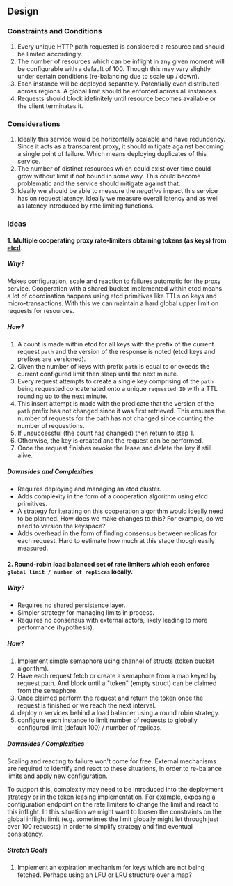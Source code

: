 Design
------

### Constraints and Conditions

1. Every unique HTTP path requested is considered a resource and should be limited accordingly.
2. The number of resources which can be inflight in any given moment will be configurable with a default of 100. Though this may vary slightly under certain conditions (re-balancing due to scale up / down).
3. Each instance will be deployed separately. Potentially even distributed across regions. A global limit should be enforced across all instances.
4. Requests should block idefinitely until resource becomes available or the client terminates it.

### Considerations

1. Ideally this service would be horizontally scalable and have redundency. Since it acts as a transparent proxy, it should mitigate against becoming a single point of failure.  Which means deploying duplicates of this service.
2. The number of distinct resources which could exist over time could grow without limit if not bound in some way. This could become problematic and the service should mitigate against that.
3. Ideally we should be able to measure the _negative_ impact this service has on request latency. Ideally we measure overall latency and as well as latency introduced by rate limiting functions.

### Ideas

#### 1. Multiple cooperating proxy rate-limiters obtaining tokens (as keys) from [etcd](https://github.com/etcd-io/etcd).

##### Why?

Makes configuration, scale and reaction to failures automatic for the proxy service. Cooperation with a shared bucket implemented within etcd means a lot of coordination happens using etcd primitives like TTLs on keys and micro-transactions. With this we can maintain a hard global upper limit on requests for resources.

##### How?

1. A count is made within etcd for all keys with the prefix of the current request `path` and the version of the response is noted (etcd keys and prefixes are versioned).
2. Given the number of keys with prefix `path` is equal to or exeeds the current configured limit then sleep until the next minute.
3. Every request attempts to create a single key comprising of the `path` being requested concatenated onto a unique `requested ID` with a TTL rounding up to the next minute.
4. This insert attempt is made with the predicate that the version of the `path` prefix has not changed since it was first retrieved. This ensures the number of requests for the path has not changed since counting the number of requestions.
5. If unsuccessful (the count has changed) then return to step 1.
6. Otherwise, the key is created and the request can be performed.
7. Once the request finishes revoke the lease and delete the key if still alive.

##### Downsides and Complexities

- Requires deploying and managing an etcd cluster.
- Adds complexity in the form of a cooperation algorithm using etcd primitives.
- A strategy for iterating on this cooperation algorithm would ideally need to be planned. How does we make changes to this? For example, do we need to version the keyspace?
- Adds overhead in the form of finding consensus between replicas for each request. Hard to estimate how much at this stage though easily measured.

#### 2. Round-robin load balanced set of rate limiters which each enforce `global limit / number of replicas` locally.

##### Why?

- Requires no shared persistence layer.
- Simpler strategy for managing limits in process.
- Requires no consensus with external actors, likely leading to more performance (hypothesis).

##### How?

1. Implement simple semaphore using channel of structs (token bucket algorithm).
2. Have each request fetch or create a semaphore from a map keyed by request path. And block until a "token" (empty struct) can be claimed from the semaphore.
3. Once claimed perform the request and return the token once the request is finished or we reach the next interval.
4. deploy n services behind a load balancer using a round robin strategy.
5. configure each instance to limit number of requests to globally configured limit (default 100) / number of replicas.

##### Downsides / Complexities

Scaling and reacting to failure won't come for free. External mechanisms are required to identify and react to these situations, in order to re-balance limits and apply new configuration.

To support this, complexity may need to be introduced into the deployment strategy or in the token leasing implementation. For example, exposing a configuration endpoint on the rate limiters to change the limit and react to this inflight. In this situation we might want to loosen the constraints on the global inflight limit (e.g. sometimes the limit globally might let through just over 100 requests) in order to simplify strategy and find eventual consistency.

##### Stretch Goals

1. Implement an expiration mechanism for keys which are not being fetched. Perhaps using an LFU or LRU structure over a map?
